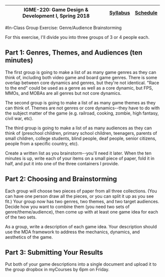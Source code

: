 |  IGME-220: Game Design & Development I, Spring 2018 | [Syllabus](README.md) | [Schedule](Schedule.md) |
|----|----|----|

#In-Class Group Exercise: Genre/Audience Brainstorming

For this exercise, I'll divide you into three groups of 3 or 4 people each.   

## Part 1: Genres, Themes, and Audiences (ten minutes)

The first group is going to make a list of as many game genres as they can think of, including both video game and board game genres. There is some overlap between core dynamics and genres, but they're not identical. "Race to the end" could be used as a genre as well as a core dynamic, but FPS, MMOs, and MOBAs are all genres but not core dynamics. 

The second group is going to make a list of as many game themes as they can think of. Themes are not genres or core dynamics--they have to do with the subject matter of the game (e.g. railroad, cooking, zombie, high fantasy, civil war, etc). 

The third group is going to make a list of as many audiences as they can think of (preschool children, primary school children, teenagers, parents of small children, college students, blind people, deaf people, senior citizens, people from a specific country, etc). 

Create a written list as you brainstorm--you'll need it later. When the ten minutes is up, write each of your items on a small piece of paper, fold it in half, and put it into one of the three containers I provide. 

## Part 2: Choosing and Brainstorming

Each group will choose two pieces of paper from all three collections. (You can have one person draw all the pieces, or you can split it up as you see fit.) Your group now has two genres, two themes, and two target audiences. Decide how you want to combine them (you need two sets of genre/theme/audience), then come up with at least one game idea for each of the two sets. 

As a group, write a description of each game idea. Your description should use the MDA framework to address the mechanics, dynamics, and aesthetics of the game. 
	

## Part 3: Submitting Your Results

Put both of your game descriptions into a single document and upload it to the group dropbox in myCourses by 6pm on Friday. 
